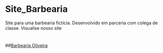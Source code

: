 # Site_Barbearia
Site para uma barbearia fictícia. Desenvolvido em parceria com colega de classe. Visualise nosso site  
#
##[Barbearia Oliveira](https://yagoolive.github.io/Site_Barbearia/) 


